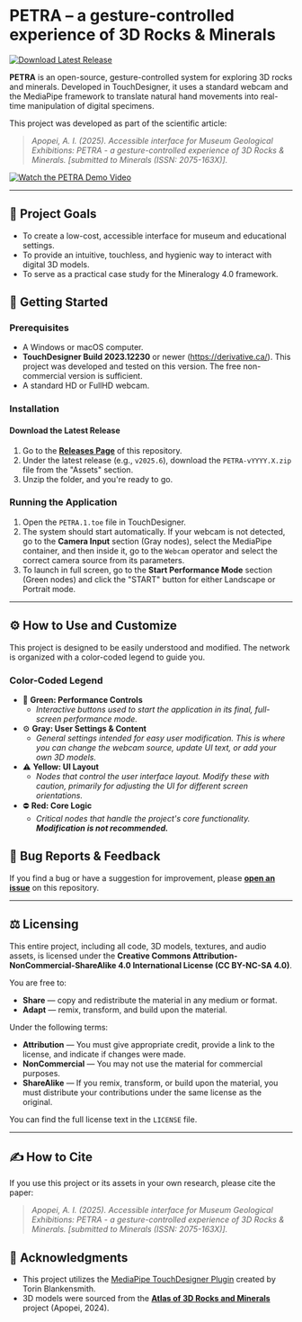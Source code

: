 # PETRA – a gesture-controlled experience of 3D Rocks & Minerals

[![Download Latest Release](https://img.shields.io/badge/Download_Latest_Release_%E2%86%93-1f425f?style=for-the-badge)](https://github.com/aapopei/PETRA/releases/latest)

**PETRA** is an open-source, gesture-controlled system for exploring 3D rocks and minerals. Developed in TouchDesigner, it uses a standard webcam and the MediaPipe framework to translate natural hand movements into real-time manipulation of digital specimens.

This project was developed as part of the scientific article:
> *Apopei, A. I. (2025). Accessible interface for Museum Geological Exhibitions: PETRA - a gesture-controlled experience of 3D Rocks & Minerals. [submitted to Minerals (ISSN: 2075-163X)].*

[![Watch the PETRA Demo Video](https://img.youtube.com/vi/jeJQMB4h6UE/hqdefault.jpg)](https://www.youtube.com/watch?v=jeJQMB4h6UE)

---

## 🎯 Project Goals

* To create a low-cost, accessible interface for museum and educational settings.
* To provide an intuitive, touchless, and hygienic way to interact with digital 3D models.
* To serve as a practical case study for the Mineralogy 4.0 framework.

## 🚀 Getting Started

### Prerequisites

* A Windows or macOS computer.
* **TouchDesigner Build 2023.12230** or newer (https://derivative.ca/). This project was developed and tested on this version. The free non-commercial version is sufficient.
* A standard HD or FullHD webcam.

### Installation

#### **Download the Latest Release**
1.  Go to the [**Releases Page**](https://github.com/aapopei/PETRA/releases) of this repository.
2.  Under the latest release (e.g., `v2025.6`), download the `PETRA-vYYYY.X.zip` file from the "Assets" section.
3.  Unzip the folder, and you're ready to go.

### **Running the Application**

1.  Open the `PETRA.1.toe` file in TouchDesigner.
2.  The system should start automatically. If your webcam is not detected, go to the **Camera Input** section (Gray nodes), select the MediaPipe container, and then inside it, go to the `Webcam` operator and select the correct camera source from its parameters.
3.  To launch in full screen, go to the **Start Performance Mode** section (Green nodes) and click the "START" button for either Landscape or Portrait mode.
---

## ⚙️ How to Use and Customize

This project is designed to be easily understood and modified. The network is organized with a color-coded legend to guide you.

### Color-Coded Legend

* 🎨 **Green: Performance Controls**
    * *Interactive buttons used to start the application in its final, full-screen performance mode.*
* ⚙️ **Gray: User Settings & Content**
    * *General settings intended for easy user modification. This is where you can change the webcam source, update UI text, or add your own 3D models.*
* ⚠️ **Yellow: UI Layout**
    * *Nodes that control the user interface layout. Modify these with caution, primarily for adjusting the UI for different screen orientations.*
* ⛔ **Red: Core Logic**
    * *Critical nodes that handle the project's core functionality. **Modification is not recommended.***

## 🐛 Bug Reports & Feedback

If you find a bug or have a suggestion for improvement, please **[open an issue](https://github.com/aapopei/PETRA/issues)** on this repository.

---

## ⚖️ Licensing

This entire project, including all code, 3D models, textures, and audio assets, is licensed under the **Creative Commons Attribution-NonCommercial-ShareAlike 4.0 International License (CC BY-NC-SA 4.0)**.

You are free to:
* **Share** — copy and redistribute the material in any medium or format.
* **Adapt** — remix, transform, and build upon the material.

Under the following terms:
* **Attribution** — You must give appropriate credit, provide a link to the license, and indicate if changes were made.
* **NonCommercial** — You may not use the material for commercial purposes.
* **ShareAlike** — If you remix, transform, or build upon the material, you must distribute your contributions under the same license as the original.

You can find the full license text in the `LICENSE` file.

---

## ✍️ How to Cite

If you use this project or its assets in your own research, please cite the paper:

> *Apopei, A. I. (2025). Accessible interface for Museum Geological Exhibitions: PETRA - a gesture-controlled experience of 3D Rocks & Minerals. [submitted to Minerals (ISSN: 2075-163X)].*

## 🙏 Acknowledgments

* This project utilizes the [MediaPipe TouchDesigner Plugin](https://github.com/torinmb/mediapipe-touchdesigner) created by Torin Blankensmith.
* 3D models were sourced from the [**Atlas of 3D Rocks and Minerals**](https://www.mdpi.com/2075-163X/14/12/1196) project (Apopei, 2024).
